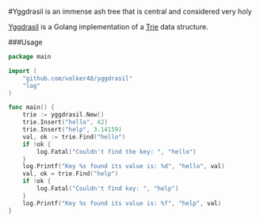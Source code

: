 #Yggdrasil is an immense ash tree that is central and considered very holy

[Yggdrasil](https://en.wikipedia.org/wiki/Yggdrasil) is a Golang implementation of a [Trie](https://en.wikipedia.org/wiki/Trie) data structure.

###Usage
```go
package main

import (
	"github.com/volker48/yggdrasil"
	"log"
)

func main() {
	trie := yggdrasil.New()
	trie.Insert("hello", 42)
	trie.Insert("help", 3.14159)
	val, ok := trie.Find("hello")
	if !ok {
		log.Fatal("Couldn't find the key: ", "hello")
	}
	log.Printf("Key %s found its value is: %d", "hello", val)
	val, ok = trie.Find("help")
	if !ok {
		log.Fatal("Couldn't find key: ", "help")
	}
	log.Printf("Key %s found its value is: %f", "help", val)
}

```